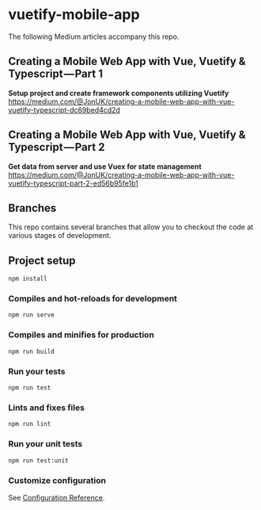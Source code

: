 
# vuetify-mobile-app
The following Medium articles accompany this repo.

## Creating a Mobile Web App with Vue, Vuetify & Typescript — Part 1
**Setup project and create framework components utilizing Vuetify**
https://medium.com/@JonUK/creating-a-mobile-web-app-with-vue-vuetify-typescript-dc69bed4cd2d


## Creating a Mobile Web App with Vue, Vuetify & Typescript — Part 2
**Get data from server and use Vuex for state management**
https://medium.com/@JonUK/creating-a-mobile-web-app-with-vue-vuetify-typescript-part-2-ed56b95fe1b1

## Branches

This repo contains several branches that allow you to checkout the code at various stages of development.

## Project setup
```
npm install
```

### Compiles and hot-reloads for development
```
npm run serve
```

### Compiles and minifies for production
```
npm run build
```

### Run your tests
```
npm run test
```

### Lints and fixes files
```
npm run lint
```

### Run your unit tests
```
npm run test:unit
```

### Customize configuration
See [Configuration Reference](https://cli.vuejs.org/config/).
